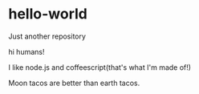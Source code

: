 # hello-world
Just another repository 

hi humans! 

I like node.js and coffeescript(that's what I'm made of!) 

Moon tacos are better than earth tacos.
